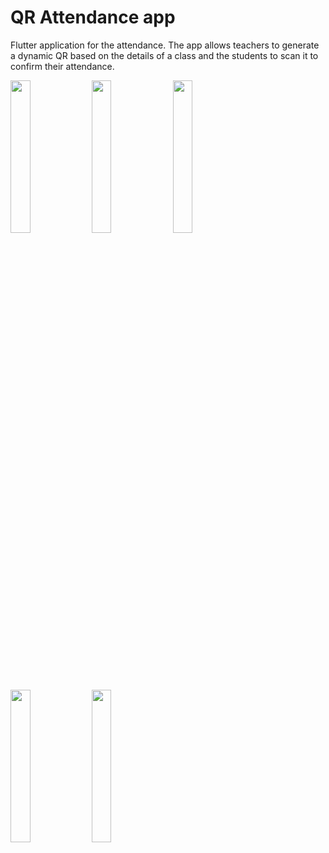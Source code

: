 # QR Attendance app

Flutter application for the attendance. The app allows teachers to generate a dynamic QR based on the details of a class and the students to scan it to confirm their attendance.



<img src="https://github.com/ismail036/qr-attencance-app/assets/90846601/4147c2f5-11b7-48cb-be89-9d1f370eb0bc" width=25% height=25%>
<img src="https://github.com/ismail036/qr-attencance-app/assets/90846601/210e5fc6-b4fb-44c3-8bcc-be8e90afcb82" width=25% height=25%>
<img src="https://github.com/ismail036/qr-attencance-app/assets/90846601/3ea5e2b3-6130-499b-9559-e7e9f3551507" width=25% height=25%>
<img src="https://github.com/ismail036/qr-attencance-app/assets/90846601/029deae1-f9eb-4490-9ffb-74212f4edb5e" width=25% height=25%>
<img src="https://github.com/ismail036/qr-attencance-app/assets/90846601/6885960a-fdd0-4013-b9b4-b2c38d1da513" width=25% height=25%>
